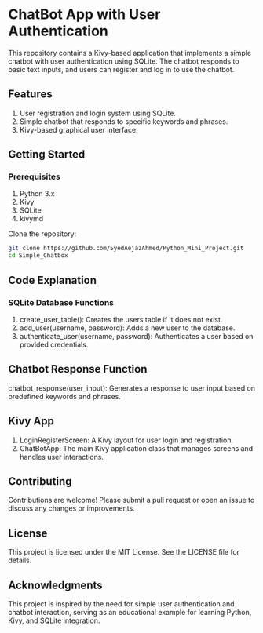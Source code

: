 # ChatBot App with User Authentication
This repository contains a Kivy-based application that implements a simple chatbot with user authentication using SQLite. The chatbot responds to basic text inputs, and users can register and log in to use the chatbot.

## Features
1. User registration and login system using SQLite.
2. Simple chatbot that responds to specific keywords and phrases.
3. Kivy-based graphical user interface.

## Getting Started
### Prerequisites
1. Python 3.x
2. Kivy
3. SQLite
4. kivymd

Clone the repository: 
```bash
git clone https://github.com/SyedAejazAhmed/Python_Mini_Project.git
cd Simple_Chatbox
```

## Code Explanation
### SQLite Database Functions
1. create_user_table(): Creates the users table if it does not exist.
2. add_user(username, password): Adds a new user to the database.
3. authenticate_user(username, password): Authenticates a user based on provided credentials.

## Chatbot Response Function
chatbot_response(user_input): Generates a response to user input based on predefined keywords and phrases.

## Kivy App
1. LoginRegisterScreen: A Kivy layout for user login and registration.
2. ChatBotApp: The main Kivy application class that manages screens and handles user interactions.

## Contributing
Contributions are welcome! Please submit a pull request or open an issue to discuss any changes or improvements.

## License
This project is licensed under the MIT License. See the LICENSE file for details.

## Acknowledgments
This project is inspired by the need for simple user authentication and chatbot interaction, serving as an educational example for learning Python, Kivy, and SQLite integration.
